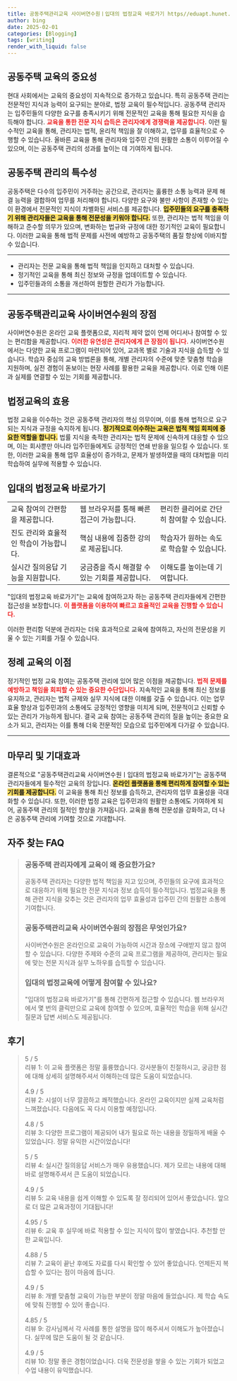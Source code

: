 ```yaml
---
title: 공동주택관리교육 사이버연수원ㅣ입대의 법정교육 바로가기 https//eduapt.hunet.co.kr 신속한 등록
author: bing
date: 2025-02-01
categories: [Blogging]
tags: [writing]
render_with_liquid: false
---
```



<h2 id='공동주택 교육의 중요성'>공동주택 교육의 중요성</h2>

<p>현대 사회에서는 교육의 중요성이 지속적으로 증가하고 있습니다. 특히 공동주택 관리는 전문적인 지식과 능력이 요구되는 분야로, 법정 교육이 필수적입니다. 공동주택 관리자는 입주민들의 다양한 요구를 충족시키기 위해 전문적인 교육을 통해 필요한 지식을 습득해야 합니다. 
<b><span style="color: #ee2323;">교육을 통한 전문 지식 습득은 관리자에게 경쟁력을 제공합니다.</span></b> 이런 필수적인 교육을 통해, 관리자는 법적, 윤리적 책임을 잘 이해하고, 업무를 효율적으로 수행할 수 있습니다. 올바른 교육을 통해 관리자와 입주민 간의 원활한 소통이 이루어질 수 있으며, 이는 공동주택 관리의 성과를 높이는 데 기여하게 됩니다.</p>

<h2 id='공동주택 관리의 특수성'>공동주택 관리의 특수성</h2>

<p>공동주택은 다수의 입주민이 거주하는 공간으로, 관리자는 훌륭한 소통 능력과 문제 해결 능력을 결합하여 업무를 처리해야 합니다. 다양한 요구와 불만 사항이 존재할 수 있는 이 환경에서 전문적인 지식이 차별화된 서비스를 제공합니다. 
<b><span style="background-color: #ffe066;">입주민들의 요구를 충족하기 위해 관리자들은 교육을 통해 전문성을 키워야 합니다.</span></b>
또한, 관리자는 법적 책임을 이해하고 준수할 의무가 있으며, 변화하는 법규와 규정에 대한 정기적인 교육이 필요합니다. 이러한 교육을 통해 법적 문제를 사전에 예방하고 공동주택의 품질 향상에 이바지할 수 있습니다.</p>

<hr />

<ul>
    <li>관리자는 전문 교육을 통해 법적 책임을 인지하고 대처할 수 있습니다.</li>
    <li>정기적인 교육을 통해 최신 정보와 규정을 업데이트할 수 있습니다.</li>
    <li>입주민들과의 소통을 개선하여 원할한 관리가 가능합니다.</li>
</ul>

<hr />

<h2 id='공동주택관리교육 사이버연수원의 장점'>공동주택관리교육 사이버연수원의 장점</h2>

<p>사이버연수원은 온라인 교육 플랫폼으로, 지리적 제약 없이 언제 어디서나 참여할 수 있는 편리함을 제공합니다. 
<b><span style="color: #ee2323;">이러한 유연성은 관리자에게 큰 장점이 됩니다.</span></b> 사이버연수원에서는 다양한 교육 프로그램이 마련되어 있어, 교과목 별로 기술과 지식을 습득할 수 있습니다. 
학습자 중심의 교육 방법론을 통해, 개별 관리자의 수준에 맞춘 맞춤형 학습을 지원하며, 실전 경험이 돋보이는 현장 사례를 활용한 교육을 제공합니다. 이로 인해 이론과 실제를 연결할 수 있는 기회를 제공합니다.</p>

<h2 id='법정교육의 효용'>법정교육의 효용</h2>

<p>법정 교육을 이수하는 것은 공동주택 관리자의 핵심 의무이며, 이를 통해 법적으로 요구되는 지식과 규정을 숙지하게 됩니다. 
<b><span style="background-color: #ffe066;">정기적으로 이수하는 교육은 법적 책임 회피에 중요한 역할을 합니다.</span></b> 
법률 지식을 축적한 관리자는 법적 문제에 신속하게 대응할 수 있으며, 이는 회사뿐만 아니라 입주민들에게도 긍정적인 연쇄 반응을 일으킬 수 있습니다. 
또한, 이러한 교육을 통해 업무 효율성이 증가하고, 문제가 발생하였을 때의 대처법을 미리 학습하여 실무에 적용할 수 있습니다.</p>

<h2 id='입대의 법정교육 바로가기'>입대의 법정교육 바로가기</h2>

<table>
    <tr>
        <td>교육 참여의 간편함을 제공합니다.</td>
        <td>웹 브라우저를 통해 빠른 접근이 가능합니다.</td>
        <td>편리한 클리어로 간단히 참여할 수 있습니다.</td>
    </tr>
    <tr>
        <td>진도 관리와 효율적인 학습이 가능합니다.</td>
        <td>핵심 내용에 집중한 강의로 제공됩니다.</td>
        <td>학습자가 원하는 속도로 학습할 수 있습니다.</td>
    </tr>
    <tr>
        <td>실시간 질의응답 기능을 지원합니다.</td>
        <td>궁금증을 즉시 해결할 수 있는 기회를 제공합니다.</td>
        <td>이해도를 높이는데 기여합니다.</td>
    </tr>
</table>

<p>"입대의 법정교육 바로가기"는 교육에 참여하고자 하는 공동주택 관리자들에게 간편한 접근성을 보장합니다. <b><span style="color: #ee2323;">이 플랫폼을 이용하여 빠르고 효율적인 교육을 진행할 수 있습니다.</span></b> 

이러한 편리함 덕분에 관리자는 더욱 효과적으로 교육에 참여하고, 자신의 전문성을 키울 수 있는 기회를 가질 수 있습니다.</p>

<h2 id='정례 교육의 이점'>정례 교육의 이점</h2>

<p>정기적인 법정 교육 참여는 공동주택 관리에 있어 많은 이점을 제공합니다. <b><span style="color: #ee2323;">법적 문제를 예방하고 책임을 회피할 수 있는 중요한 수단입니다.</span></b> 
지속적인 교육을 통해 최신 정보를 유지하고, 관리자는 법적 규제와 실무 지식에 대한 이해를 갖출 수 있습니다. 
이는 업무 효율 향상과 입주민과의 소통에도 긍정적인 영향을 미치게 되며, 전문적이고 신뢰할 수 있는 관리가 가능하게 됩니다. 
결국 교육 참여는 공동주택 관리의 질을 높이는 중요한 요소가 되고, 관리자는 이를 통해 더욱 전문적인 모습으로 입주민에게 다가갈 수 있습니다.</p>

<hr />

<h2 id='마무리 및 기대효과'>마무리 및 기대효과</h2>

<p>결론적으로 "공동주택관리교육 사이버연수원ㅣ입대의 법정교육 바로가기"는 공동주택 관리자들에게 필수적인 교육의 장입니다. 
<b><span style="background-color: #ffe066;">온라인 플랫폼을 통해 편리하게 참여할 수 있는 기회를 제공합니다.</span></b> 
이 교육을 통해 최신 정보를 습득하고, 관리자의 업무 효율성을 극대화할 수 있습니다. 
또한, 이러한 법정 교육은 입주민과의 원활한 소통에도 기여하게 되어, 공동주택 관리의 질적인 향상을 가져옵니다. 
교육을 통해 전문성을 강화하고, 더 나은 공동주택 관리에 기여할 것으로 기대합니다.</p>


<h2 id='자주_찾는_FAQ'>자주 찾는 FAQ</h2>
<div itemscope="" itemtype="https://schema.org/FAQPage"> 
<blockquote> 
<div itemscope="" itemprop="mainEntity" itemtype="https://schema.org/Question"> 
<h3 itemprop="name">공동주택 관리자에게 교육이 왜 중요한가요?</h3> 
<div itemscope="" itemprop="acceptedAnswer" itemtype="https://schema.org/Answer"> 
<span itemprop="text"> 
<p>공동주택 관리자는 다양한 법적 책임을 지고 있으며, 주민들의 요구에 효과적으로 대응하기 위해 필요한 전문 지식과 정보 습득이 필수적입니다. 법정교육을 통해 관련 지식을 갖추는 것은 관리자의 업무 효율성과 입주민 간의 원활한 소통에 기여합니다.</p> 
</span> 
</div> 
</div> 
<div itemscope="" itemprop="mainEntity" itemtype="https://schema.org/Question"> 
<h3 itemprop="name">공동주택관리교육 사이버연수원의 장점은 무엇인가요?</h3> 
<div itemscope="" itemprop="acceptedAnswer" itemtype="https://schema.org/Answer"> 
<span itemprop="text"> 
<p>사이버연수원은 온라인으로 교육이 가능하여 시간과 장소에 구애받지 않고 참여할 수 있습니다. 다양한 주제와 수준의 교육 프로그램을 제공하여, 관리자는 필요에 맞는 전문 지식과 실무 노하우를 습득할 수 있습니다.</p> 
</span> 
</div> 
</div> 
<div itemscope="" itemprop="mainEntity" itemtype="https://schema.org/Question"> 
<h3 itemprop="name">입대의 법정교육에 어떻게 참여할 수 있나요?</h3> 
<div itemscope="" itemprop="acceptedAnswer" itemtype="https://schema.org/Answer"> 
<span itemprop="text"> 
<p>"입대의 법정교육 바로가기"를 통해 간편하게 접근할 수 있습니다. 웹 브라우저에서 몇 번의 클릭만으로 교육에 참여할 수 있으며, 효율적인 학습을 위해 실시간 질문과 답변 서비스도 제공됩니다.</p> 
</span> 
</div> 
</div> 
</blockquote> 
</div>
<h2 id='후기'>후기</h2>
<div itemscope itemtype="https://schema.org/Product">
  <blockquote>
  <div itemprop="review" itemscope itemtype="https://schema.org/Review">
      <div itemprop="reviewRating" itemscope itemtype="https://schema.org/Rating"> <span itemprop="ratingValue">5</span> / <span itemprop="bestRating">5</span> </div>
      <span itemprop="reviewBody">리뷰 1: 이 교육 플랫폼은 정말 훌륭했습니다. 강사분들이 친절하시고, 궁금한 점에 대해 상세히 설명해주셔서 이해하는데 많은 도움이 되었습니다.</span>
  </div>
  <br>
  <div itemprop="review" itemscope itemtype="https://schema.org/Review">
      <div itemprop="reviewRating" itemscope itemtype="https://schema.org/Rating"> <span itemprop="ratingValue">4.9</span> / <span itemprop="bestRating">5</span> </div>
      <span itemprop="reviewBody">리뷰 2: 시설이 너무 깔끔하고 쾌적했습니다. 온라인 교육이지만 실제 교육처럼 느껴졌습니다. 다음에도 꼭 다시 이용할 예정입니다.</span>
  </div>
  <br>
  <div itemprop="review" itemscope itemtype="https://schema.org/Review">
      <div itemprop="reviewRating" itemscope itemtype="https://schema.org/Rating"> <span itemprop="ratingValue">4.8</span> / <span itemprop="bestRating">5</span> </div>
      <span itemprop="reviewBody">리뷰 3: 다양한 프로그램이 제공되어 내가 필요로 하는 내용을 정밀하게 배울 수 있었습니다. 정말 유익한 시간이었습니다!</span>
  </div>
  <br>
  <div itemprop="review" itemscope itemtype="https://schema.org/Review">
      <div itemprop="reviewRating" itemscope itemtype="https://schema.org/Rating"> <span itemprop="ratingValue">5</span> / <span itemprop="bestRating">5</span> </div>
      <span itemprop="reviewBody">리뷰 4: 실시간 질의응답 서비스가 매우 유용했습니다. 제가 모르는 내용에 대해 바로 설명해주셔서 큰 도움이 되었습니다.</span>
  </div>
  <br>
  <div itemprop="review" itemscope itemtype="https://schema.org/Review">
      <div itemprop="reviewRating" itemscope itemtype="https://schema.org/Rating"> <span itemprop="ratingValue">4.9</span> / <span itemprop="bestRating">5</span> </div>
      <span itemprop="reviewBody">리뷰 5: 교육 내용을 쉽게 이해할 수 있도록 잘 정리되어 있어서 좋았습니다. 앞으로 더 많은 교육과정이 기대됩니다!</span>
  </div>
  <br>
  <div itemprop="review" itemscope itemtype="https://schema.org/Review">
      <div itemprop="reviewRating" itemscope itemtype="https://schema.org/Rating"> <span itemprop="ratingValue">4.95</span> / <span itemprop="bestRating">5</span> </div>
      <span itemprop="reviewBody">리뷰 6: 교육 후 실무에 바로 적용할 수 있는 지식이 많이 쌓였습니다. 추천할 만한 교육입니다.</span>
  </div>
  <br>
  <div itemprop="review" itemscope itemtype="https://schema.org/Review">
      <div itemprop="reviewRating" itemscope itemtype="https://schema.org/Rating"> <span itemprop="ratingValue">4.88</span> / <span itemprop="bestRating">5</span> </div>
      <span itemprop="reviewBody">리뷰 7: 교육이 끝난 후에도 자료를 다시 확인할 수 있어 좋았습니다. 언제든지 복습할 수 있다는 점이 마음에 듭니다.</span>
  </div>
  <br>
  <div itemprop="review" itemscope itemtype="https://schema.org/Review">
      <div itemprop="reviewRating" itemscope itemtype="https://schema.org/Rating"> <span itemprop="ratingValue">4.9</span> / <span itemprop="bestRating">5</span> </div>
      <span itemprop="reviewBody">리뷰 8: 개별 맞춤형 교육이 가능한 부분이 정말 마음에 들었습니다. 제 학습 속도에 맞춰 진행할 수 있어 좋습니다.</span>
  </div>
  <br>
  <div itemprop="review" itemscope itemtype="https://schema.org/Review">
      <div itemprop="reviewRating" itemscope itemtype="https://schema.org/Rating"> <span itemprop="ratingValue">4.85</span> / <span itemprop="bestRating">5</span> </div>
      <span itemprop="reviewBody">리뷰 9: 강사님께서 각 사례를 통한 설명을 많이 해주셔서 이해도가 높아졌습니다. 실무에 많은 도움이 될 것 같습니다.</span>
  </div>
  <br>
  <div itemprop="review" itemscope itemtype="https://schema.org/Review">
      <div itemprop="reviewRating" itemscope itemtype="https://schema.org/Rating"> <span itemprop="ratingValue">4.9</span> / <span itemprop="bestRating">5</span> </div>
      <span itemprop="reviewBody">리뷰 10: 정말 좋은 경험이었습니다. 더욱 전문성을 쌓을 수 있는 기회가 되었고 수업 내용이 유익했습니다.</span>
  </div>
  </blockquote>
</div>
